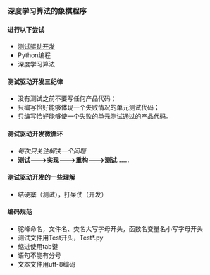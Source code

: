 ### 深度学习算法的象棋程序

#### 进行以下尝试

- [测试驱动开发](http://blog.csdn.net/xiyanggudao/article/details/76315271)
- Python编程
- 深度学习算法

#### 测试驱动开发三纪律

- 没有测试之前不要写任何产品代码；
- 只编写恰好能够体现一个失败情况的单元测试代码；
- 只编写恰好能够使一个失败的单元测试通过的产品代码。

#### 测试驱动开发微循环

- *每次只关注解决一个问题*
- **测试--->实现--->重构--->测试……**

#### 测试驱动开发的一些理解

- 结硬寨（测试），打呆仗（开发）

#### 编码规范

- 驼峰命名，文件名、类名大写字母开头，函数名变量名小写字母开头
- 测试文件用Test开头，Test*.py
- 缩进使用tab键
- 语句不能有分号
- 文本文件用utf-8编码

